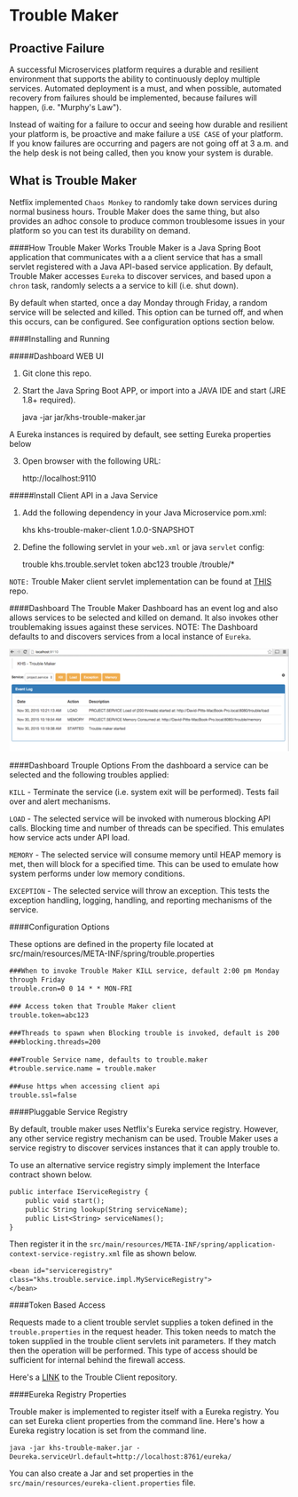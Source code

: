 # Trouble Maker
Proactive Failure
-----------------
A successful Microservices platform requires a durable and resilient environment that supports the ability to continuously deploy multiple services. Automated deployment is a must, and when possible, automated recovery from failures should be implemented, because failures will happen, (i.e. "Murphy's Law").

Instead of waiting for a failure to occur and seeing how durable and resilient your platform is, be proactive and make failure a `USE CASE` of your platform. If you know failures are occurring and pagers are not going off at 3 a.m. and the help desk is not being called, then you know your system is durable. 

What is Trouble Maker 
---------------------
Netflix implemented `Chaos Monkey` to randomly take down services during normal business hours. Trouble Maker does the same thing, but also provides an adhoc console to produce common troublesome issues in your platform so you can test its durability on demand. 

####How Trouble Maker Works
Trouble Maker is a Java Spring Boot application that communicates with a a client service that has a small servlet registered with a Java API-based service application. By default, Trouble Maker accesses `Eureka` to discover services, and based upon a `chron` task, randomly selects a a service to kill (i.e. shut down).

By default when started, once a day Monday through Friday, a random service will be selected and killed. This option can be turned off, and when this occurs, can be configured. See configuration options section below. 
 

####Installing and Running

#####Dashboard WEB UI 

1. Git clone this repo.

2. Start the Java Spring Boot APP, or import into a JAVA IDE and start (JRE 1.8+ required). 

	java -jar jar/khs-trouble-maker.jar
 
A Eureka instances is required by default, see setting Eureka properties below 
 
3. Open browser with the following URL: 

	http://localhost:9110

#####Install Client API in a Java Service 

1. Add the following dependency in your Java Microservice pom.xml:

	<dependency>
	  <groupId>khs</groupId>
	  <artifactId>khs-trouble-maker-client</artifactId>
	  <version>1.0.0-SNAPSHOT</version>
	</dependency>

2. Define the following servlet in your `web.xml` or java `servlet` config:

	<servlet>
	    <servlet-name>trouble</servlet-name>
	    <servlet-class>khs.trouble.servlet</servlet-class>
	     <init-param>
            <param-name>token</param-name>
            <!-- token should match dashboard token -->
            <param-value>abc123</param-value>
        </init-param>
	</servlet>
	<servlet-mapping>
	    <servlet-name>trouble</servlet-name>
	    <url-pattern>/trouble/*</url-pattern>
	</servlet-mapping>
		
`NOTE:` Trouble Maker client servlet implementation can be found at [THIS](https://github.com/in-the-keyhole/khs-trouble-maker-client) repo.

####Dashboard
The Trouble Maker Dashboard has an event log and also allows services to be selected and killed on demand. It also invokes other troublemaking issues against these services. NOTE: The Dashboard defaults to and discovers services from a local instance of `Eureka`. 

![](/img/trouble-screen.png)


####Dashboard Trouple Options
From the dashboard a service can be selected and the following troubles applied: 

`KILL` - Terminate the service (i.e. system exit will be performed). Tests fail over and alert mechanisms.

`LOAD` - The selected service will be invoked with numerous blocking API calls. Blocking time and number of threads can be specified. This emulates how service acts under API load.

`MEMORY` - The selected service will consume memory until HEAP memory is met, then will block for a specified time. This can be used to emulate how system performs under low memory conditions.

`EXCEPTION` - The selected service will throw an exception. This tests the exception handling, logging, handling, and reporting mechanisms of the service.

####Configuration Options

These options are defined in the property file located at src/main/resources/META-INF/spring/trouble.properties

	###When to invoke Trouble Maker KILL service, default 2:00 pm Monday through Friday
	trouble.cron=0 0 14 * * MON-FRI
	
	### Access token that Trouble Maker client  
	trouble.token=abc123
	
	###Threads to spawn when Blocking trouble is invoked, default is 200
	###blocking.threads=200  
	
	###Trouble Service name, defaults to trouble.maker
	#trouble.service.name = trouble.maker
	
	###use https when accessing client api
	trouble.ssl=false
	
####Pluggable Service Registry

By default, trouble maker uses Netflix's Eureka service registry. However, any other service registry mechanism can be used.  Trouble Maker uses a service registry to discover services instances that it can apply trouble to.  

To use an alternative service registry simply implement the Interface contract shown below. 

	public interface IServiceRegistry {
		public void start();
		public String lookup(String serviceName);	
		public List<String> serviceNames();
	}

Then register it in the `src/main/resources/META-INF/spring/application-context-service-registry.xml` file as shown below. 

	<bean id="serviceregistry" class="khs.trouble.service.impl.MyServiceRegistry">
	</bean> 

####Token Based Access 

Requests made to a client trouble servlet supplies a token defined in the `trouble.properties` in the request header. This token needs to match the token supplied in the trouble client servlets init parameters. If they match then the operation will be performed. This type of access should be sufficient for internal behind the firewall access.

Here's a [LINK](https://github.com/in-the-keyhole/khs-trouble-maker-client) to the Trouble Client repository.  

####Eureka Registry Properties 

Trouble maker is implemented to register itself with a Eureka registry. You can set Eureka client properties from the command line. Here's how a Eureka registry location is set from the command line.

	java -jar khs-trouble-maker.jar -Deureka.serviceUrl.default=http://localhost:8761/eureka/

You can also create a Jar and set properties in the `src/main/resources/eureka-client.properties` file. 
 
 




